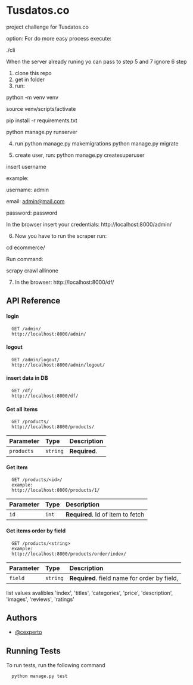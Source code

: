 
# Tusdatos.co

project challenge for Tusdatos.co


option:
For do more easy process execute:

./cli 

When the server already runing yo can pass to step 5 and 7 ignore 6 step


1. clone this repo
2. get in folder
3. run:

python -m venv venv

source venv/scripts/activate


pip install -r requirements.txt


python manage.py runserver

4. run 
python manage.py makemigrations
python manage.py migrate

5. create user, run:
python manage.py createsuperuser

insert username

example: 

username: admin

email: admin@mail.com

password: password

In the browser insert your credentials:
http://localhost:8000/admin/

6. Now you have to run the scraper
run:

cd ecommerce/

Run command:

scrapy crawl allinone

7. In the browser:
http://localhost:8000/df/











## API Reference

#### login

```http
  GET /admin/
  http://localhost:8000/admin/
```
#### logout

```http
  GET /admin/logout/
  http://localhost:8000/admin/logout/
```

#### insert data in DB

```http
  GET /df/
  http://localhost:8000/df/
```


#### Get all items

```http
  GET /products/
  http://localhost:8000/products/
```

| Parameter | Type     | Description                |
| :-------- | :------- | :------------------------- |
| `products` | `string` | **Required**. |

#### Get item

```http
  GET /products/<id>/
  example:
  http://localhost:8000/products/1/
```

| Parameter | Type     | Description                       |
| :-------- | :------- | :-------------------------------- |
| `id`      | `int` | **Required**. Id of item to fetch |

#### Get items order by field

```http
  GET /products/<string>
  example:
  http://localhost:8000/products/order/index/
```

| Parameter | Type     | Description                       |
| :-------- | :------- | :-------------------------------- |
| `field`      | `string` | **Required**. field name for order by field, |

list values avalibles 'index', 'titles', 'categories', 'price', 'description', 'images', 'reviews', 'ratings'

## Authors

- [@cexperto](https://github.com/cexperto)


## Running Tests

To run tests, run the following command

```bash
  python manage.py test
```

